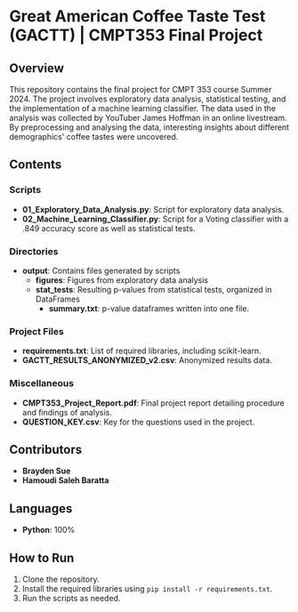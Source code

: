 # Great American Coffee Taste Test (GACTT) | CMPT353 Final Project

## Overview
This repository contains the final project for CMPT 353 course Summer 2024. The project involves exploratory data 
analysis, statistical testing, and the implementation of a machine learning classifier. The data used in the
analysis was collected by YouTuber James Hoffman in an online livestream. By preprocessing and analysing the data,
interesting insights about different demographics' coffee tastes were uncovered.

## Contents
### Scripts
- **01_Exploratory_Data_Analysis.py**: Script for exploratory data analysis.
- **02_Machine_Learning_Classifier.py**: Script for a Voting classifier with a .849 accuracy score as well as statistical tests.
### Directories
- **output**: Contains files generated by scripts
  - **figures**: Figures from exploratory data analysis
  - **stat_tests**: Resulting p-values from statistical tests, organized in DataFrames
    - **summary.txt**: p-value dataframes written into one file.
### Project Files
- **requirements.txt**: List of required libraries, including scikit-learn.
- **GACTT_RESULTS_ANONYMIZED_v2.csv**: Anonymized results data.

### Miscellaneous
- **CMPT353_Project_Report.pdf**: Final project report detailing procedure and findings of analysis.
- **QUESTION_KEY.csv**: Key for the questions used in the project.

## Contributors
- **Brayden Sue**
- **Hamoudi Saleh Baratta**

## Languages
- **Python**: 100%

## How to Run
1. Clone the repository.
2. Install the required libraries using `pip install -r requirements.txt`.
3. Run the scripts as needed.
